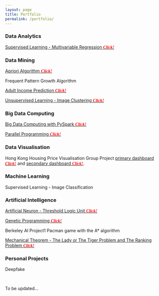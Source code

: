 ```yaml
---
layout: page
title: Portfolio
permalink: /portfolio/
---
```


### __Data Analytics__

[Supervised Learning - Multivariable Regression <span style="color:red; font-family: Babas;">__*Click!*__</span>](https://syenpark.github.io/data_science/2019/09/07/multivariable-regression.html)  



### __Data Mining__

[Apriori Algorithm <span style="color:red; font-family: Babas;">__*Click!*__</span>](https://syenpark.github.io/data_science/2018/10/01/apriori-algorithm.html)

Frequent Pattern Growth Algorithm

[Adult Income Prediction <span style="color:red; font-family: Babas;">__*Click!*__</span>](https://syenpark.github.io/data_science/2019/01/10/adult-income-prediction.html)

[Unsupervised Learning - Image Clustering <span style="color:red; font-family: Babas;">__*Click!*__</span>](https://syenpark.github.io/machine_learning/2019/09/03/image-clustering.html)    



### __Big Data Computing__

[Big Data Computing with PySpark <span style="color:red; font-family: Babas;">__*Click!*__</span>](https://syenpark.github.io/computer_science/2019/06/24/big-data-computing-with-pyspark.html)

[Parallel Programming <span style="color:red; font-family: Babas;">__*Click!*__</span>](https://syenpark.github.io/computer_science/2019/06/23/parallel-programming.html)    



### __Data Visualisation__

Hong Kong Housing Price Visualisation Group Project [primary dashboard <span style="color:red; font-family: Babas;">__*Click!*__</span>](https://public.tableau.com/profile/kenneth.sze#!/vizhome/DashtBoard1/Dashboard1?publish=yes) and [secondary dashboard <span style="color:red; font-family: Babas;">__*Click!*__</span>](https://public.tableau.com/profile/kenneth.sze#!/vizhome/SecondaryDashboard/Dashboard1?publish=yes).   



### __Machine Learning__

Supervised Learning - Image Classification



### __Artificial Intelligence__

[Artificial Neuron - Threshold Logic Unit <span style="color:red; font-family: Babas;">__*Click!*__</span>](https://syenpark.github.io/artificial_intelligence/2019/08/30/threshold-logic-unit.html)

[Genetic Programming <span style="color:red; font-family: Babas;">__*Click!*__</span>](https://syenpark.github.io/artificial_intelligence/2019/09/18/genetic-programming.html)

Berkeley AI Project1 Pacman game with the A* algorithm

[Mechanical Theorem - The Lady or The Tiger Problem and The Ranking Problem <span style="color:red; font-family: Babas;">__*Click!*__</span>](https://colab.research.google.com/drive/1CIOnAFIFGffdfdbETMUoMr-pbM6jnK4d)



### __Personal Projects__

Deepfake

<br/>

To be updated...